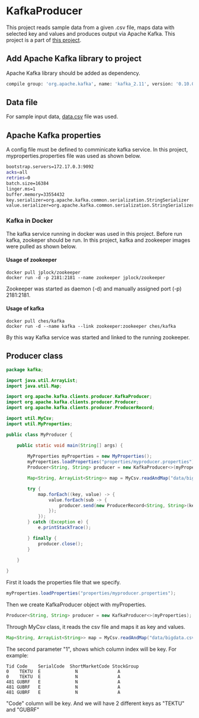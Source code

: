 # KafkaProducer
This project reads sample data from a given .csv file, maps data with selected key and values and produces output via Apache Kafka.
This project is a part of [this project](https://github.com/brscrt/Volume-Weighted-Average-Price).

## Add Apache Kafka library to project
Apache Kafka library should be added as dependency. 

```sh
compile group: 'org.apache.kafka', name: 'kafka_2.11', version: '0.10.0.0' 
```

## Data file
For sample input data, [data.csv](data/data.csv) file was used.

## Apache Kafka properties
A config file must be defined to comminicate kafka service. In this project, myproperties.properties file was used as shown below.

```sh
bootstrap.servers=172.17.0.3:9092
acks=all
retries=0
batch.size=16384
linger.ms=1
buffer.memory=33554432
key.serializer=org.apache.kafka.common.serialization.StringSerializer
value.serializer=org.apache.kafka.common.serialization.StringSerializer
```
### Kafka in Docker
The kafka service running in docker was used in this project. Before run kafka, zookeper should be run. In this project, kafka and zookeeper images were pulled as shown below.

#### Usage of zookeeper
```
docker pull jplock/zookeeper
docker run -d -p 2181:2181 --name zookeeper jplock/zookeeper
```
Zookeeper was started as daemon (-d) and manually assigned port (-p) 2181:2181.

#### Usage of kafka
```
docker pull ches/kafka
docker run -d --name kafka --link zookeeper:zookeeper ches/kafka
```
By this way Kafka service was started and linked to the running zookeeper.

## Producer class
```java
package kafka;

import java.util.ArrayList;
import java.util.Map;

import org.apache.kafka.clients.producer.KafkaProducer;
import org.apache.kafka.clients.producer.Producer;
import org.apache.kafka.clients.producer.ProducerRecord;

import util.MyCsv;
import util.MyProperties;

public class MyProducer {

	public static void main(String[] args) {
		
		MyProperties myProperties = new MyProperties();
		myProperties.loadProperties("properties/myproducer.properties");
		Producer<String, String> producer = new KafkaProducer<>(myProperties);

		Map<String, ArrayList<String>> map = MyCsv.readAndMap("data/bigdata.csv", 1);

		try {
			map.forEach((key, value) -> {				
				value.forEach(sub -> {				
					producer.send(new ProducerRecord<String, String>(key, sub));
				});
			});
		} catch (Exception e) {
			e.printStackTrace();

		} finally {
			producer.close();
		}

	}
	
}
```
First it loads the properties file that we specify.
```java
myProperties.loadProperties("properties/myproducer.properties");
```
Then we create KafkaProducer object with myProperties.
```java
Producer<String, String> producer = new KafkaProducer<>(myProperties);
```
Through MyCsv class, it reads the csv file and maps it as key and values.
```java
Map<String, ArrayList<String>> map = MyCsv.readAndMap("data/bigdata.csv", 1);
```
The second parameter "1", shows which column index will be key. For example:
```csv
Tid	Code	SerialCode	ShortMarketCode	StockGroup
0	 TEKTU	E	          N	              A
0	 TEKTU	E	          N	              A
481	GUBRF	E	          N	              A
481	GUBRF	E	          N	              A
481	GUBRF	E	          N	              A
```
"Code" column will be key. And we will have 2 different keys as "TEKTU" and "GUBRF"

